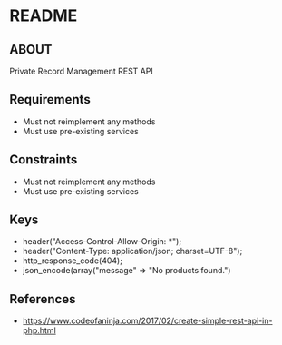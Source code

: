 # README

## ABOUT
Private Record Management REST API

## Requirements
* Must not reimplement any methods
* Must use pre-existing services



## Constraints
* Must not reimplement any methods
* Must use pre-existing services

## Keys
* header("Access-Control-Allow-Origin: *");
* header("Content-Type: application/json; charset=UTF-8");
* http_response_code(404);
* json_encode(array("message" => "No products found.")


## References
* https://www.codeofaninja.com/2017/02/create-simple-rest-api-in-php.html

